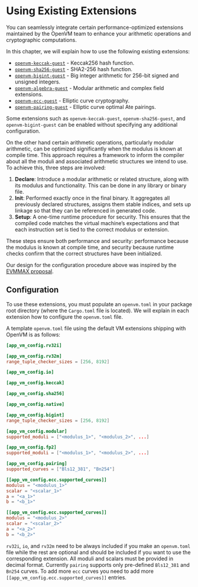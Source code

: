 # Using Existing Extensions

You can seamlessly integrate certain performance-optimized extensions maintained by the OpenVM team to enhance your arithmetic operations and cryptographic computations.

In this chapter, we will explain how to use the following existing extensions:

- [`openvm-keccak-guest`](./keccak.md) - Keccak256 hash function.
- [`openvm-sha256-guest`](./sha256.md) - SHA2-256 hash function.
- [`openvm-bigint-guest`](./bigint.md) - Big integer arithmetic for 256-bit signed and unsigned integers.
- [`openvm-algebra-guest`](./algebra.md) - Modular arithmetic and complex field extensions.
- [`openvm-ecc-guest`](./ecc.md) - Elliptic curve cryptography.
- [`openvm-pairing-guest`](./pairing.md) - Elliptic curve optimal Ate pairings.

Some extensions such as `openvm-keccak-guest`, `openvm-sha256-guest`, and `openvm-bigint-guest` can be enabled without specifying any additional configuration.

On the other hand certain arithmetic operations, particularly modular arithmetic, can be optimized significantly when the modulus is known at compile time. This approach requires a framework to inform the compiler about all the moduli and associated arithmetic structures we intend to use. To achieve this, three steps are involved:

1. **Declare**: Introduce a modular arithmetic or related structure, along with its modulus and functionality. This can be done in any library or binary file.
2. **Init**: Performed exactly once in the final binary. It aggregates all previously declared structures, assigns them stable indices, and sets up linkage so that they can be referenced in generated code.
3. **Setup**: A one-time runtime procedure for security. This ensures that the compiled code matches the virtual machine’s expectations and that each instruction set is tied to the correct modulus or extension.

These steps ensure both performance and security: performance because the modulus is known at compile time, and security because runtime checks confirm that the correct structures have been initialized.

Our design for the configuration procedure above was inspired by the [EVMMAX proposal](https://github.com/jwasinger/EIPs/blob/evmmax-2/EIPS/eip-6601.md).

## Configuration

To use these extensions, you must populate an `openvm.toml` in your package root directory (where the `Cargo.toml` file is located).
We will explain in each extension how to configure the `openvm.toml` file.

A template `openvm.toml` file using the default VM extensions shipping with OpenVM is as follows:

```toml
[app_vm_config.rv32i]

[app_vm_config.rv32m]
range_tuple_checker_sizes = [256, 8192]

[app_vm_config.io]

[app_vm_config.keccak]

[app_vm_config.sha256]

[app_vm_config.native]

[app_vm_config.bigint]
range_tuple_checker_sizes = [256, 8192]

[app_vm_config.modular]
supported_moduli = ["<modulus_1>", "<modulus_2>", ...]

[app_vm_config.fp2]
supported_moduli = ["<modulus_1>", "<modulus_2>", ...]

[app_vm_config.pairing]
supported_curves = ["Bls12_381", "Bn254"]

[[app_vm_config.ecc.supported_curves]]
modulus = "<modulus_1>"
scalar = "<scalar_1>"
a = "<a_1>"
b = "<b_1>"

[[app_vm_config.ecc.supported_curves]]
modulus = "<modulus_2>"
scalar = "<scalar_2>"
a = "<a_2>"
b = "<b_2>"
```

`rv32i`, `io`, and `rv32m` need to be always included if you make an `openvm.toml` file while the rest are optional and should be included if you want to use the corresponding extension.
All moduli and scalars must be provided in decimal format. Currently `pairing` supports only pre-defined `Bls12_381` and `Bn254` curves. To add more `ecc` curves you need to add more `[[app_vm_config.ecc.supported_curves]]` entries.
